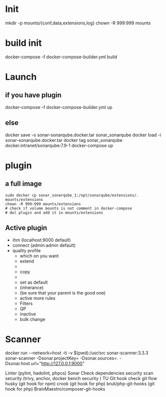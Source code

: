 Init
====

mkdir -p mounts/{conf,data,extensions,log}
chown -R 999:999 mounts

build init
==========

docker-compose -f docker-compose-builder.yml build

Launch
======

if you have plugin
------------------

docker-compose -f docker-compose-builder.yml up

else
----

docker save -o sonar-sonarqube.docker.tar sonar_sonarqube
docker load -i sonar-sonarqube.docker.tar
docker tag sonar_sonarqube docker.intranet/sonarqube:7.9-1
docker-compose up

plugin
======

a full image
------------

```
sudo docker cp sonar_sonarqube_1:/opt/sonarqube/extensions/. mounts/extensions
chown -R 999:999 mounts/extensions
# check if volume mounts is not comment in docker-compose
# dwl plugin and add it in mounts/extensions
```

Active plugin
-------------

* ihm (localhost:9000 default)
* connect (admin:admin default)
* quality profile
  * which on you want
  * extend
  * <your QP name>
  * copy
  * <your QP name>
  * set as default
  * (inherance)
  * (be sure that your parent is the good one)
  * active more rules
  * Filters
  * QP
  * inactive
  * bulk change

Scanner
=======

docker run --network=host -ti -v $(pwd):/usr/src sonar-scanner:3.3.3 sonar-scanner -Dsonar.projectKey=<key in sonar> -Dsonar.sources=. -Dsonar.host.url="http://127.0.0.1:9000"

Linter (pylint, hadolint, phpcs)
Sonar
Check dependencies security
scan security (trivy, anchor, docker bench security )
TU
Git hook
check git flow
husky (git hook for npm)
crook (git hook for php)
bruli/php-git-hooks (git hook for php)
BrainMaestro/composer-git-hooks 
